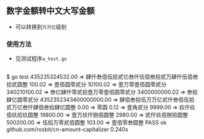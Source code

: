 ## 数字金额转中文大写金额

 - 可以转换到`万万亿`级别

### 使用方法
 - 见测试程序`a_test.go`
   ```bash
$ go test
435235324532.00 => 肆仟叁佰伍拾贰亿叁仟伍佰叁拾贰万肆仟伍佰叁拾贰圆整
100.02 => 壹佰圆零贰分
10100.02 => 壹万零壹佰圆零贰分
340210100.02 => 叁亿肆仟零贰拾壹万零壹佰圆零贰分
3400000000.02 => 叁拾肆亿圆零贰分
4352352343400000000.00 => 肆佰叁拾伍万万亿贰仟叁佰伍拾贰万亿叁仟肆佰叁拾肆亿圆整
0.00 => 零圆
0.12 => 壹角贰分
9999.00 => 玖仟玖佰玖拾玖圆整
19800.00 => 壹万玖仟捌佰圆整
2980.00 => 贰仟玖佰捌拾圆整
500200.00 => 伍拾万零贰佰圆整
103.00 => 壹佰零叁圆整
PASS
ok  	github.com/rosbit/cn-amount-capitalizer	0.240s
   ```
